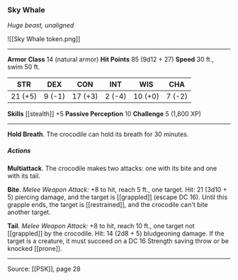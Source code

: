 ### Sky Whale
_Huge beast, unaligned_

![[Sky Whale token.png]]




---

**Armor Class** 14 (natural armor)
**Hit Points** 85 (9d12 + 27)
**Speed** 30 ft., swim 50 ft.

| STR     | DEX     | CON     | INT     | WIS     | CHA     |
|---------|---------|---------|---------|---------|---------|
| 21 (+5) | 9 (-1) | 17 (+3) | 2 (-4) | 10 (+0) | 7 (-2) |

**Skills** [[stealth]] +5
**Passive Perception** 10
**Challenge** 5 (1,800 XP)

---

**Hold Breath**. The crocodile can hold its breath for 30 minutes.

##### Actions
**Multiattack**. The crocodile makes two attacks: one with its bite and one with its tail.

**Bite**. _Melee Weapon Attack:_ +8 to hit, reach 5 ft., one target. Hit: 21 (3d10 + 5) piercing damage, and the target is [[grappled]] (escape DC 16). Until this grapple ends, the target is [[restrained]], and the crocodile can't bite another target.

**Tail**. _Melee Weapon Attack:_ +8 to hit, reach 10 ft., one target not [[grappled]] by the crocodile. Hit: 14 (2d8 + 5) bludgeoning damage. If the target is a creature, it must succeed on a DC 16 Strength saving throw or be knocked [[prone]].


---

Source: [[PSK]], page 28